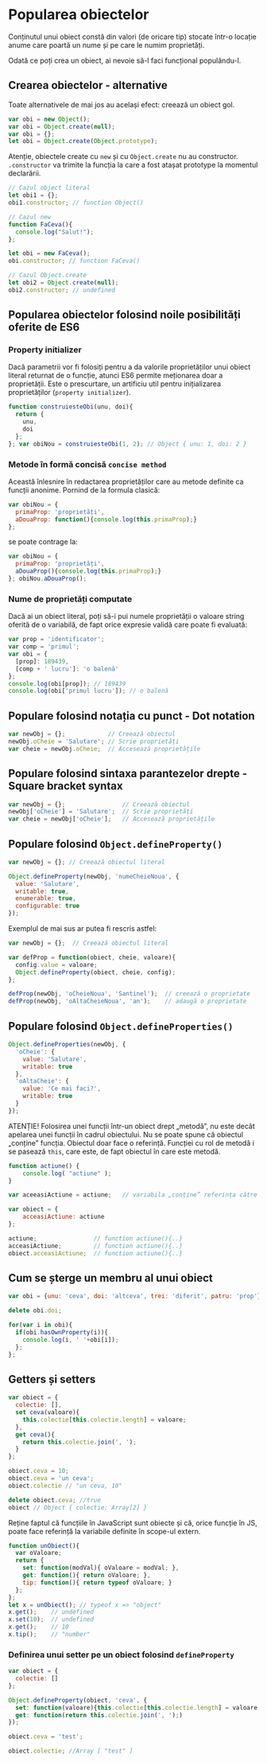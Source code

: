 # Popularea obiectelor

Conținutul unui obiect constă din valori (de oricare tip) stocate într-o locație anume care poartă un nume și pe care le numim proprietăți.

Odată ce poți crea un obiect, ai nevoie să-l faci funcțional populându-l.

## Crearea obiectelor - alternative

Toate alternativele de mai jos au același efect: creează un obiect gol.

```javascript
var obi = new Object();
var obi = Object.create(null);
var obi = {};
let obi = Object.create(Object.prototype);
```

Atenție, obiectele create cu `new` și cu `Object.create` nu au constructor. `.constructor` va trimite la funcția la care a fost atașat prototype la momentul declarării.

```javascript
// Cazul object literal
let obi1 = {};
obi1.constructor; // function Object()

// Cazul new
function FaCeva(){
  console.log("Salut!");
};

let obi = new FaCeva();
obi.constructor; // function FaCeva()

// Cazul Object.create
let obi2 = Object.create(null);
obi2.constructor; // undefined
```

## Popularea obiectelor folosind noile posibilități oferite de ES6

### Property initializer

Dacă parametrii vor fi folosiți pentru a da valorile proprietăților unui obiect literal returnat de o funcție, atunci ES6 permite meționarea doar a proprietății. Este o prescurtare, un artificiu util pentru inițializarea proprietăților (`property initializer`).

```javascript
function construiesteObi(unu, doi){
  return {
    unu,
    doi
  };
}; var obiNou = construiesteObi(1, 2); // Object { unu: 1, doi: 2 }
```

### Metode în formă concisă `concise method`

Această înlesnire în redactarea proprietăților care au metode definite ca funcții anonime.
Pornind de la formula clasică:

```javascript
var obiNou = {
  primaProp: 'proprietăți',
  aDouaProp: function(){console.log(this.primaProp);}
};
```

se poate contrage la:

```javascript
var obiNou = {
  primaProp: 'proprietăți',
  aDouaProp(){console.log(this.primaProp);}
}; obiNou.aDouaProp();
```

### Nume de proprietăți computate

Dacă ai un obiect literal, poți să-i pui numele proprietății o valoare string oferită de o variabilă, de fapt orice expresie validă care poate fi evaluată:

```javascript
var prop = 'identificator';
var comp = 'primul';
var obi = {
  [prop]: 189439,
  [comp + ' lucru']: 'o balenă'
};
console.log(obi[prop]); // 189439
console.log(obi['primul lucru']); // o balenă
```

## Populare folosind notația cu punct - Dot notation

```javascript
var newObj = {};            // Creează obiectul
newObj.oCheie = 'Salutare'; // Scrie proprietăți
var cheie = newObj.oCheie;  // Accesează proprietățile
```

## Populare folosind sintaxa parantezelor drepte - Square bracket syntax

```javascript
var newObj = {};                // Creează obiectul
newObj['oCheie'] = 'Salutare';  // Scrie proprietăți
var cheie = newObj['oCheie'];   // Accesează proprietățile
```

## Populare folosind `Object.defineProperty()`

```javascript
var newObj = {}; // Creează obiectul literal

Object.defineProperty(newObj, 'numeCheieNoua', {
  value: 'Salutare',
  writable: true,
  enumerable: true,
  configurable: true
});
```

Exemplul de mai sus ar putea fi rescris astfel:

```javascript
var newObj = {};  // Creează obiectul literal

var defProp = function(obiect, cheie, valoare){
  config.value = valoare;
  Object.defineProperty(obiect, cheie, config);
};

defProp(newObj, 'oCheieNoua', 'Santinel');  // creează o proprietate
defProp(newObj, 'oAltaCheieNoua', 'an');    // adaugă o proprietate

```

## Populare folosind `Object.defineProperties()`

```javascript
Object.defineProperties(newObj, {
  'oCheie': {
    value: 'Salutare',
    writable: true
  },
  'oAltaCheie': {
    value: 'Ce mai faci?',
    writable: true
  }
});
```

ATENȚIE!
Folosirea unei funcții într-un obiect drept „metodă”, nu este decât apelarea unei funcții în cadrul obiectului. Nu se poate spune că obiectul „conține” funcția. Obiectul doar face o referință. Funcției cu rol de metodă i se pasează `this`, care este, de fapt obiectul în care este metodă.

```javascript
function actiune() {
	console.log( "actiune" );
}

var aceeasiActiune = actiune;	// variabila „conține” referința către `actiune`

var obiect = {
	acceasiActiune: actiune
};

actiune;				// function actiune(){..}
acceasiActiune;			// function actiune(){..}
obiect.acceasiActiune;	// function actiune(){..}
```

## Cum se șterge un membru al unui obiect

```javascript
var obi = {unu: 'ceva', doi: 'altceva', trei: 'diferit', patru: 'prop'};

delete obi.doi;

for(var i in obi){
  if(obi.hasOwnProperty(i)){
    console.log(i, ' '+obi[i]);
  };
};
```

## Getters și setters

```javascript
var obiect = {
  colectie: [],
  set ceva(valoare){
    this.colectie[this.colectie.length] = valoare;
  },
  get ceva(){
    return this.colectie.join(', ');
  }
};

obiect.ceva = 10;
obiect.ceva = 'un ceva';
obiect.colectie // "un ceva, 10"

delete obiect.ceva; //true
obiect // Object { colectie: Array[2] }
```

Reține faptul că funcțiile în JavaScript sunt obiecte și că, orice funcție în JS, poate face referință la variabile definite în scope-ul extern.

```javascript
function unObiect(){
  var oValoare;
  return {
    set: function(modVal){ oValoare = modVal; },
    get: function(){ return oValoare; },
    tip: function(){ return typeof oValoare; }
  };
};
let x = unObiect(); // typeof x => "object"
x.get();    // undefined
x.set(10);  // undefined
x.get();    // 10
x.tip();    // "number"
```

### Definirea unui setter pe un obiect folosind `defineProperty`

```javascript
var obiect = {
  colectie: []
};

Object.defineProperty(obiect, 'ceva', {
  set: function(valoare){this.colectie[this.colectie.length] = valoare;},
  get: function(return this.colectie.join(', ');)
});

obiect.ceva = 'test';

obiect.colectie; //Array [ "test" ]
```
